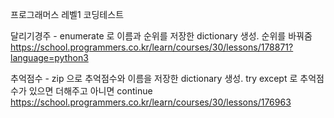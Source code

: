 프로그래머스 레벨1 코딩테스트

달리기경주 - enumerate 로 이름과 순위를 저장한 dictionary 생성. 순위를 바꿔줌
https://school.programmers.co.kr/learn/courses/30/lessons/178871?language=python3

추억점수 - zip 으로 추억점수와 이름을 저장한 dictionary 생성. try except 로 추억점수가 있으면 더해주고 아니면 continue
https://school.programmers.co.kr/learn/courses/30/lessons/176963
